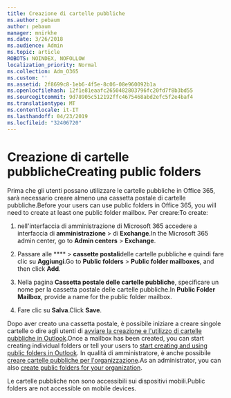 ```yaml
---
title: Creazione di cartelle pubbliche
ms.author: pebaum
author: pebaum
manager: mnirkhe
ms.date: 3/26/2018
ms.audience: Admin
ms.topic: article
ROBOTS: NOINDEX, NOFOLLOW
localization_priority: Normal
ms.collection: Adm_O365
ms.custom: ''
ms.assetid: 2f8699c8-1eb6-4f5e-8c06-08e960092b1a
ms.openlocfilehash: 12f1e81eaafc2650482803796fc20fd7f8b3bd55
ms.sourcegitcommit: 9d78905c512192ffc4675468abd2efc5f2e4baf4
ms.translationtype: MT
ms.contentlocale: it-IT
ms.lasthandoff: 04/23/2019
ms.locfileid: "32406720"
---
```

# <a name="creating-public-folders"></a><span data-ttu-id="c450d-102">Creazione di cartelle pubbliche</span><span class="sxs-lookup"><span data-stu-id="c450d-102">Creating public folders</span></span>

<span data-ttu-id="c450d-103">Prima che gli utenti possano utilizzare le cartelle pubbliche in Office 365, sarà necessario creare almeno una cassetta postale di cartelle pubbliche.</span><span class="sxs-lookup"><span data-stu-id="c450d-103">Before your users can use public folders in Office 365, you will need to create at least one public folder mailbox.</span></span> <span data-ttu-id="c450d-104">Per creare:</span><span class="sxs-lookup"><span data-stu-id="c450d-104">To create:</span></span>
  
1. <span data-ttu-id="c450d-105">nell'interfaccia di amministrazione di Microsoft 365 accedere a interfaccia di **amministrazione** \> di **Exchange**.</span><span class="sxs-lookup"><span data-stu-id="c450d-105">In the Microsoft 365 admin center, go to **Admin centers** \> **Exchange**.</span></span>
    
2. <span data-ttu-id="c450d-106">Passare alle \*\*\*\* \> **cassette postali**delle cartelle pubbliche e quindi fare clic su **Aggiungi**.</span><span class="sxs-lookup"><span data-stu-id="c450d-106">Go to **Public folders** \> **Public folder mailboxes**, and then click **Add**.</span></span>
    
3. <span data-ttu-id="c450d-107">Nella pagina **Cassetta postale delle cartelle pubbliche**, specificare un nome per la cassetta postale delle cartelle pubbliche.</span><span class="sxs-lookup"><span data-stu-id="c450d-107">In **Public Folder Mailbox**, provide a name for the public folder mailbox.</span></span>
    
4. <span data-ttu-id="c450d-108">Fare clic su **Salva**.</span><span class="sxs-lookup"><span data-stu-id="c450d-108">Click **Save**.</span></span>
    
<span data-ttu-id="c450d-109">Dopo aver creato una cassetta postale, è possibile iniziare a creare singole cartelle o dire agli utenti di [avviare la creazione e l'utilizzo di cartelle pubbliche in Outlook](https://support.office.com/article/Create-and-share-a-public-folder-in-Outlook-a2835011-d524-4a5c-a207-05c159bb2a97).</span><span class="sxs-lookup"><span data-stu-id="c450d-109">Once a mailbox has been created, you can start creating individual folders or tell your users to [start creating and using public folders in Outlook](https://support.office.com/article/Create-and-share-a-public-folder-in-Outlook-a2835011-d524-4a5c-a207-05c159bb2a97).</span></span> <span data-ttu-id="c450d-110">In qualità di amministratore, è anche possibile [creare cartelle pubbliche per l'organizzazione](https://technet.microsoft.com/library/bb691104%28v=exchg.150%29.aspx).</span><span class="sxs-lookup"><span data-stu-id="c450d-110">As an administrator, you can also [create public folders for your organization](https://technet.microsoft.com/library/bb691104%28v=exchg.150%29.aspx).</span></span>
  
<span data-ttu-id="c450d-111">Le cartelle pubbliche non sono accessibili sui dispositivi mobili.</span><span class="sxs-lookup"><span data-stu-id="c450d-111">Public folders are not accessible on mobile devices.</span></span>
  

